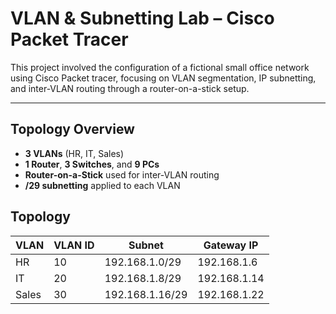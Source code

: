 # VLAN & Subnetting Lab – Cisco Packet Tracer

This project involved the configuration of a fictional small office network using Cisco Packet tracer, focusing on VLAN segmentation, IP subnetting, and inter-VLAN routing through a router-on-a-stick setup.  

---

##  Topology Overview

- **3 VLANs** (HR, IT, Sales)
- **1 Router**, **3 Switches**, and **9 PCs**
- **Router-on-a-Stick** used for inter-VLAN routing
- **/29 subnetting** applied to each VLAN


## Topology 












| VLAN   | VLAN ID | Subnet            | Gateway IP       | 
|--------|---------|-------------------|------------------|
| HR     | 10      | 192.168.1.0/29    | 192.168.1.6      | 
| IT     | 20      | 192.168.1.8/29    | 192.168.1.14     | 
| Sales  | 30      | 192.168.1.16/29   | 192.168.1.22     | 
